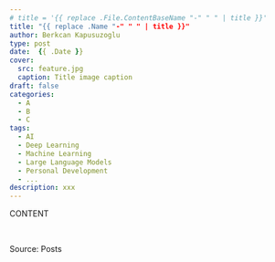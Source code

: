 ```yaml
---
# title = '{{ replace .File.ContentBaseName "-" " " | title }}'
title: "{{ replace .Name "-" " " | title }}"
author: Berkcan Kapusuzoglu
type: post
date:  {{ .Date }}
cover: 
  src: feature.jpg
  caption: Title image caption
draft: false
categories:
  - A
  - B
  - C
tags:
  - AI
  - Deep Learning
  - Machine Learning
  - Large Language Models
  - Personal Development
  - ...
description: xxx
---
```


CONTENT

&nbsp;

Source: Posts